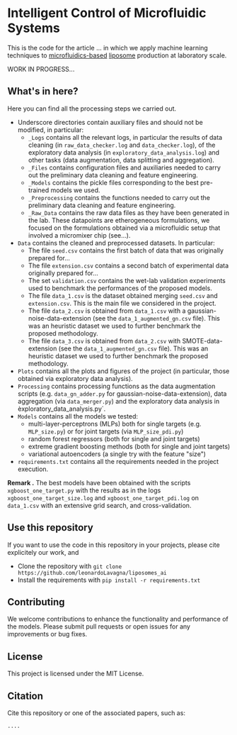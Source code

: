 # Intelligent Control of Microfluidic Systems
This is the code for the article ... in which we apply machine learning techniques to [microfluidics-based](https://en.wikipedia.org/wiki/Microfluidics) [liposome](https://en.wikipedia.org/wiki/Liposome) production at laboratory scale. 


WORK IN PROGRESS...


## What's in here?
Here you can find all the processing steps we carried out.
- Underscore directories contain auxiliary files and should not be modified, in particular:
  - `_Logs` contains all the relevant logs, in particular the results of data cleaning (in `raw_data_checker.log` and `data_checker.log`), of the exploratory data analysis (in `exploratory_data_analysis.log`) and other tasks (data augmentation, data splitting and aggregation).
  - `_Files` contains configuration files and auxiliaries needed to carry out the preliminary data cleaning and feature engineering.
  - `_Models` contains the pickle files corresponding to the best pre-trained models we used.
  - `_Preprocessing` contains the functions needed to carry out the preliminary data cleaning and feature engineering.
  - `_Raw_Data` contains the raw data files as they have been generated in the lab. These datapoints are etherogeneous formulations, we focused on the formulations obtained via a microfluidic setup that involved a micromixer chip (see...).
- `Data` contains the cleaned and preprocessed datasets. In particular:
  - The file `seed.csv` contains the first batch of data that was originally prepared for...
  - The file `extension.csv` contains a second batch of experimental data originally prepared for...
  - The set `validation.csv` contains the wet-lab validation experiments used to benchmark the performances of the proposed models.
  - The file `data_1.csv` is the dataset obtained merging `seed.csv` and `extension.csv`. This is the main file we considered in the project.
  - The file `data_2.csv` is obtained from `data_1.csv` with a gaussian-noise-data-extension (see the `data_1_augmented_gn.csv` file). This was an heuristic dataset we used to further benchmark the proposed methodology.
  - The file `data_3.csv` is obtained from `data_2.csv` with SMOTE-data-extension (see the `data_1_augmented_gn.csv` file). This was an heuristic dataset we used to further benchmark the proposed methodology.
- `Plots` contains all the plots and figures of the project (in particular, those obtained via exploratory data analysis).
- `Processing` contains processing functions as the data augmentation scripts (e.g. `data_gn_adder.py` for gaussian-noise-data-extension), data aggregation (via `data_merger.py`) and the exploratory data analysis in èxploratory_data_analysis.py`.
- `Models` contains all the models we tested:
  - multi-layer-perceptrons (MLPs) both for single targets (e.g. `MLP_size.py`) or for joint targets (via `MLP_size_pdi.py`)
  - random forest regressors (both for single and joint targets)
  - extreme gradient boosting methods (both for single and joint targets)
  - variational autoencoders (a single try with the feature "size")
 - `requirements.txt` contains all the requirements needed in the project execution.

   
**Remark .** The best models have been obtained with the scripts `xgboost_one_target.py` with the results as in the logs `xgboost_one_target_size.log` and `xgboost_one_target_pdi.log` on `data_1.csv` with an extensive grid search, and cross-validation.


## Use this repository
If you want to use the code in this repository in your projects, please cite explicitely our work, and
* Clone the repository with `git clone https://github.com/leonardoLavagna/liposomes_ai`
* Install the requirements with `pip install -r requirements.txt`


## Contributing
We welcome contributions to enhance the functionality and performance of the models. Please submit pull requests or open issues for any improvements or bug fixes.

## License
This project is licensed under the MIT License.


## Citation
Cite this repository or one of the associated papers, such as:

```
....
```
